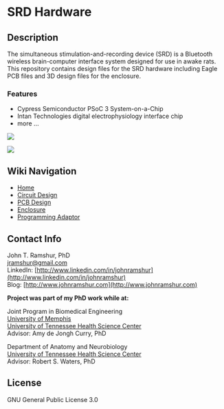 # SRD Hardware

## Description

The simultaneous stimulation-and-recording device (SRD) is a Bluetooth wireless brain-computer interface system designed for use in awake rats. This repository contains design files for the SRD hardware including Eagle PCB files and 3D design files for the enclosure.

### Features
- Cypress Semiconductor PSoC 3 System-on-a-Chip 
- Intan Technologies digital electrophysiology interface chip
- more ...

![](https://raw.githubusercontent.com/wiki/jramshur/SRD_Hardware/images/3D/SRD_pcb_4.png)

![](https://raw.githubusercontent.com/wiki/jramshur/SRD_Hardware/images/3D/SRD_case_noTop_3.png)

## Wiki Navigation

* [Home][home]
* [Circuit Design][circuit]
* [PCB Design][pcb]
* [Enclosure][enclosure]
* [Programming Adaptor][adaptor]

[home]: https://github.com/jramshur/SRD_Hardware/wiki/Home
[circuit]: https://github.com/jramshur/SRD_Hardware/wiki/Circuit
[pcb]: https://github.com/jramshur/SRD_Hardware/wiki/PCB
[enclosure]: https://github.com/jramshur/SRD_Hardware/wiki/Enclosure
[adaptor]: https://github.com/jramshur/SRD_Hardware/wiki/Programming-Adaptor

## Contact Info

John T. Ramshur, PhD  
jramshur@gmail.com  
LinkedIn: [http://www.linkedin.com/in/johnramshur](http://www.linkedin.com/in/johnramshur)  
Blog: [http://www.johnramshur.com](http://www.johnramshur.com)

**Project was part of my PhD work while at:**

Joint Program in Biomedical Engineering  
[University of Memphis](http://www.memphis.edu/bme/)  
[University of Tennessee Health Science Center](http://www.uthsc.edu/bme/)  
Advisor: Amy de Jongh Curry, PhD

Department of Anatomy and Neurobiology  
[University of Tennessee Health Science Center](https://www.uthsc.edu/anatomy-neurobiology/)  
Advisor: Robert S. Waters, PhD

## License

GNU General Public License 3.0